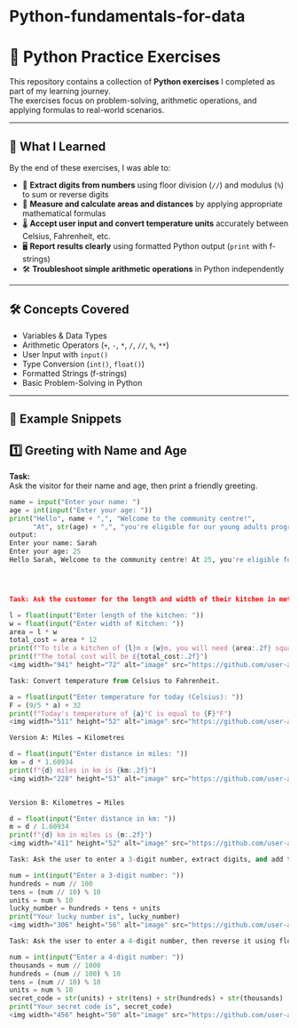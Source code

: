 # Python-fundamentals-for-data
# 🐍 Python Practice Exercises  

This repository contains a collection of **Python exercises** I completed as part of my learning journey.  
The exercises focus on problem-solving, arithmetic operations, and applying formulas to real-world scenarios.  

---

## 📘 What I Learned  

By the end of these exercises, I was able to:  
- 🔢 **Extract digits from numbers** using floor division (`//`) and modulus (`%`) to sum or reverse digits  
- 📐 **Measure and calculate areas and distances** by applying appropriate mathematical formulas  
- 🌡️ **Accept user input and convert temperature units** accurately between Celsius, Fahrenheit, etc.  
- 🖥️ **Report results clearly** using formatted Python output (`print` with f-strings)  
- 🛠️ **Troubleshoot simple arithmetic operations** in Python independently  

---

## 🛠️ Concepts Covered  

- Variables & Data Types  
- Arithmetic Operators (`+`, `-`, `*`, `/`, `//`, `%`, `**`)  
- User Input with `input()`  
- Type Conversion (`int()`, `float()`)  
- Formatted Strings (f-strings)  
- Basic Problem-Solving in Python  

---

## 🚀 Example Snippets  

## 1️⃣ Greeting with Name and Age  

**Task:**  
Ask the visitor for their name and age, then print a friendly greeting.  

```python
name = input("Enter your name: ")
age = int(input("Enter your age: "))
print("Hello", name + ",", "Welcome to the community centre!", 
      "At", str(age) + ",", "you're eligible for our young adults programme."
output:
Enter your name: Sarah
Enter your age: 25
Hello Sarah, Welcome to the community centre! At 25, you're eligible for our young adults programme.




Task: Ask the customer for the length and width of their kitchen in meters. Calculate the total area and total cost (£12 per m²).

l = float(input("Enter length of the kitchen: "))
w = float(input("Enter width of Kitchen: "))
area = l * w
total_cost = area * 12
print(f"To tile a kitchen of {l}m x {w}m, you will need {area:.2f} square meters of tiles.")
print(f"The total cost will be £{total_cost:.2f}")
<img width="941" height="72" alt="image" src="https://github.com/user-attachments/assets/65998cf0-05ed-4f45-bd4c-fb8a5b5032cd" />

Task: Convert temperature from Celsius to Fahrenheit.

a = float(input("Enter temperature for today (Celsius): "))
F = (9/5 * a) + 32
print(f"Today's temperature of {a}°C is equal to {F}°F")
<img width="511" height="52" alt="image" src="https://github.com/user-attachments/assets/90f0a652-d312-4725-8663-1d841cf72547" />

Version A: Miles → Kilometres

d = float(input("Enter distance in miles: "))
km = d * 1.60934
print(f"{d} miles in km is {km:.2f}")
<img width="228" height="53" alt="image" src="https://github.com/user-attachments/assets/b2913df9-9707-476a-a038-c5f3a96c47bd" />


Version B: Kilometres → Miles

d = float(input("Enter distance in km: "))
m = d / 1.60934
print(f"{d} km in miles is {m:.2f}")
<img width="411" height="52" alt="image" src="https://github.com/user-attachments/assets/19752a8f-7549-461f-8570-ad8fe05f1509" />

Task: Ask the user to enter a 3-digit number, extract digits, and add them together.

num = int(input("Enter a 3-digit number: "))
hundreds = num // 100
tens = (num // 10) % 10
units = num % 10
lucky_number = hundreds + tens + units
print("Your lucky number is", lucky_number)
<img width="306" height="56" alt="image" src="https://github.com/user-attachments/assets/0a755691-161a-47bb-a541-ab1bf75383b8" />

Task: Ask the user to enter a 4-digit number, then reverse it using floor division and modulus.

num = int(input("Enter a 4-digit number: "))
thousands = num // 1000
hundreds = (num // 100) % 10
tens = (num // 10) % 10
units = num % 10
secret_code = str(units) + str(tens) + str(hundreds) + str(thousands)
print("Your secret code is", secret_code)
<img width="456" height="50" alt="image" src="https://github.com/user-attachments/assets/8187fd29-9a95-45b1-acba-1026f8527f00" />

